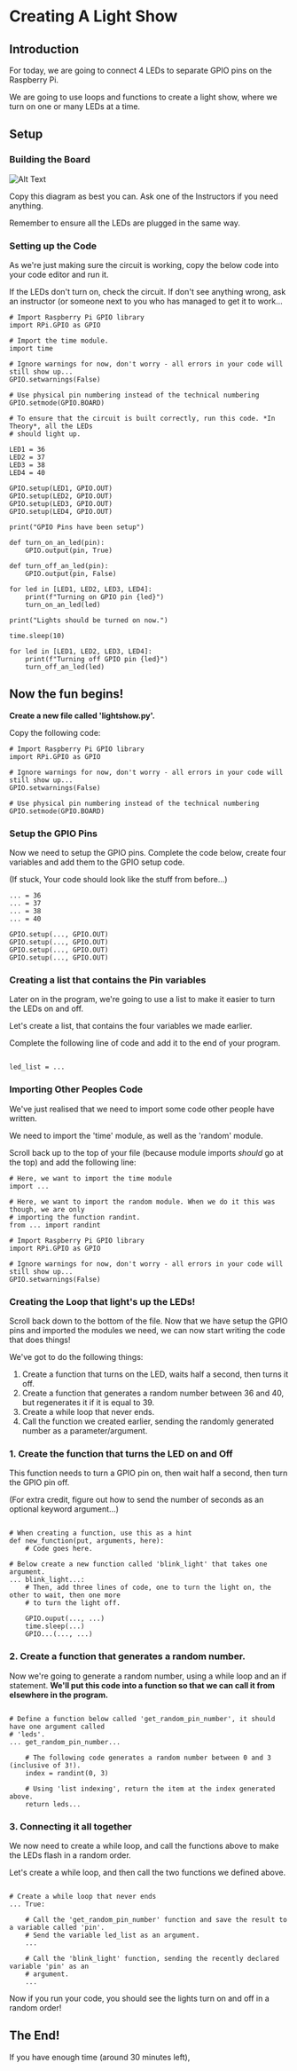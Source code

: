 # Creating A Light Show

## Introduction

For today, we are going to connect 4 LEDs to separate GPIO pins on the Raspberry Pi.

We are going to use loops and functions to create a light show, where we turn on one or many LEDs at
a time.


## Setup

### Building the Board

![Alt Text](./images/multipleLEDs.png?raw=true)

Copy this diagram as best you can. Ask one of the Instructors if you need anything.

Remember to ensure all the LEDs are plugged in the same way.

### Setting up the Code

As we're just making sure the circuit is working, copy the below code into your code editor and
run it.

If the LEDs don't turn on, check the circuit. If don't see anything wrong, ask an instructor
(or someone next to you who has managed to get it to work...


```python3
# Import Raspberry Pi GPIO library
import RPi.GPIO as GPIO 

# Import the time module.
import time

# Ignore warnings for now, don't worry - all errors in your code will still show up...
GPIO.setwarnings(False) 

# Use physical pin numbering instead of the technical numbering
GPIO.setmode(GPIO.BOARD)
 
# To ensure that the circuit is built correctly, run this code. *In Theory*, all the LEDs
# should light up.

LED1 = 36
LED2 = 37
LED3 = 38
LED4 = 40

GPIO.setup(LED1, GPIO.OUT)
GPIO.setup(LED2, GPIO.OUT)
GPIO.setup(LED3, GPIO.OUT)
GPIO.setup(LED4, GPIO.OUT)

print("GPIO Pins have been setup")

def turn_on_an_led(pin):
    GPIO.output(pin, True)

def turn_off_an_led(pin):
    GPIO.output(pin, False)

for led in [LED1, LED2, LED3, LED4]:
    print(f"Turning on GPIO pin {led}")
    turn_on_an_led(led)

print("Lights should be turned on now.")

time.sleep(10)

for led in [LED1, LED2, LED3, LED4]:
    print(f"Turning off GPIO pin {led}")
    turn_off_an_led(led)
```

## Now the fun begins!

**Create a new file called 'lightshow.py'.**

Copy the following code:

```python3
# Import Raspberry Pi GPIO library
import RPi.GPIO as GPIO 

# Ignore warnings for now, don't worry - all errors in your code will still show up...
GPIO.setwarnings(False) 

# Use physical pin numbering instead of the technical numbering
GPIO.setmode(GPIO.BOARD)
```

### Setup the GPIO Pins

Now we need to setup the GPIO pins. Complete the code below, create four variables and add them to
the GPIO setup code.

(If stuck, Your code should look like the stuff from before...)

```python3
... = 36
... = 37
... = 38
... = 40

GPIO.setup(..., GPIO.OUT)
GPIO.setup(..., GPIO.OUT)
GPIO.setup(..., GPIO.OUT)
GPIO.setup(..., GPIO.OUT)
```

### Creating a list that contains the Pin variables

Later on in the program, we're going to use a list to make it easier to turn the LEDs on and off.

Let's create a list, that contains the four variables we made earlier.

Complete the following line of code and add it to the end of your program.

```python3

led_list = ...
```

### Importing Other Peoples Code

We've just realised that we need to import some code other people have written.

We need to import the 'time' module, as well as the 'random' module.

Scroll back up to the top of your file (because module imports *should* go at the top) and add the
following line:

```python3
# Here, we want to import the time module
import ...

# Here, we want to import the random module. When we do it this was though, we are only
# importing the function randint.
from ... import randint 

# Import Raspberry Pi GPIO library
import RPi.GPIO as GPIO 

# Ignore warnings for now, don't worry - all errors in your code will still show up...
GPIO.setwarnings(False) 
```

### Creating the Loop that light's up the LEDs!

Scroll back down to the bottom of the file. Now that we have setup the GPIO pins and imported the
modules we need, we can now start writing the code that does things!

We've got to do the following things:

1. Create a function that turns on the LED, waits half a second, then turns it off.
2. Create a function that generates a random number between 36 and 40, but regenerates it if it
   is equal to 39.
3. Create a while loop that never ends.
4. Call the function we created earlier, sending the randomly generated number as a
   parameter/argument.

### 1. Create the function that turns the LED on and Off

This function needs to turn a GPIO pin on, then wait half a second, then turn the GPIO pin off.

(For extra credit, figure out how to send the number of seconds as an optional keyword
argument...)

```python3

# When creating a function, use this as a hint
def new_function(put, arguments, here):
    # Code goes here.

# Below create a new function called 'blink_light' that takes one argument.
... blink_light...:
    # Then, add three lines of code, one to turn the light on, the other to wait, then one more
    # to turn the light off.

    GPIO.ouput(..., ...)
    time.sleep(...)
    GPIO...(..., ...)
```

### 2. Create a function that generates a random number.

Now we're going to generate a random number, using a while loop and an if statement. **We'll put this
code into a function so that we can call it from elsewhere in the program.**

```python3

# Define a function below called 'get_random_pin_number', it should have one argument called
# 'leds'.
... get_random_pin_number...
    
    # The following code generates a random number between 0 and 3 (inclusive of 3!).
    index = randint(0, 3)

    # Using 'list indexing', return the item at the index generated above.
    return leds...
```


### 3. Connecting it all together

We now need to create a while loop, and call the functions above to make the LEDs flash in a random
order.

Let's create a while loop, and then call the two functions we defined above.

```python3

# Create a while loop that never ends
... True:
    
    # Call the 'get_random_pin_number' function and save the result to a variable called 'pin'.
    # Send the variable led_list as an argument.
    ...

    # Call the 'blink_light' function, sending the recently declared variable 'pin' as an
    # argument.
    ...
```

Now if you run your code, you should see the lights turn on and off in a random order!




## The End!

If you have enough time (around 30 minutes left), 








